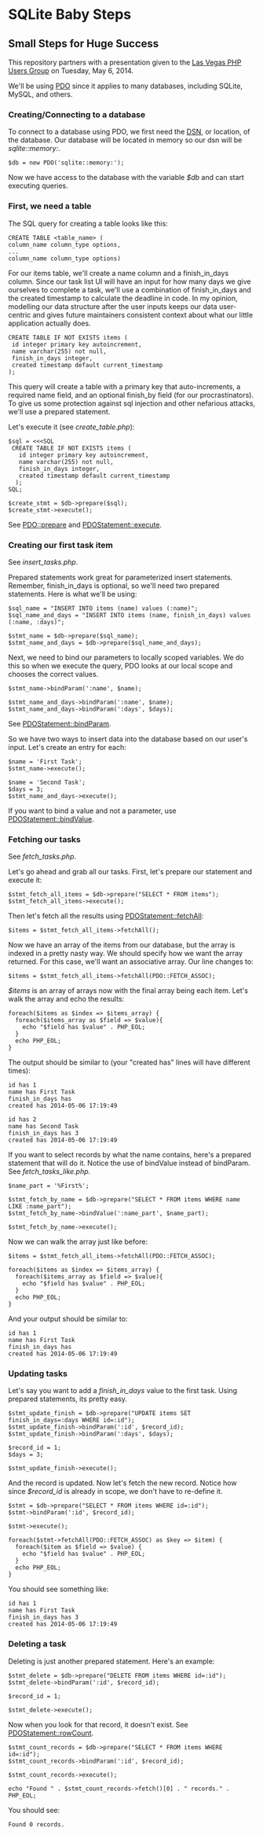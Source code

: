 # SQLite Baby Steps
## Small Steps for Huge Success

This repository partners with a presentation given to the
[Las Vegas PHP Users Group](http://www.meetup.com/Las-Vegas-PHP-Users-Group/) on Tuesday, May 6, 2014.

We'll be using [PDO](http://www.php.net/manual/en/class.pdo.php) since it applies to many databases,
including SQLite, MySQL, and others.

### Creating/Connecting to a database

To connect to a database using PDO, we first need the [DSN](http://www.php.net/manual/en/pdo.construct.php),
or location, of the database. Our database will be located in memory so our dsn will be _sqlite::memory:_.

    $db = new PDO('sqlite::memory:');

Now we have access to the database with the variable _$db_ and can start executing queries.

### First, we need a table

The SQL query for creating a table looks like this:

    CREATE TABLE <table_name> (
    column_name column_type options,
    ...
    column_name column_type options)

For our items table, we'll create a name column and a finish_in_days column. Since our task list UI will have
an input for how many days we give ourselves to complete a task, we'll use a combination of finish_in_days and
the created timestamp to calculate the deadline in code. In my opinion, modelling our data structure after the
user inputs keeps our data user-centric and gives future maintainers consistent context about what our little
application actually does.

    CREATE TABLE IF NOT EXISTS items (
     id integer primary key autoincrement,
     name varchar(255) not null,
     finish_in_days integer,
     created timestamp default current_timestamp
    );

This query will create a table with a primary key that auto-increments, a required name field, and an optional
finish_by field (for our procrastinators). To give us some protection against sql injection and other nefarious
attacks, we'll use a prepared statement.

Let's execute it (see _create_table.php_):

    $sql = <<<SQL
     CREATE TABLE IF NOT EXISTS items (
       id integer primary key autoincrement,
       name varchar(255) not null,
       finish_in_days integer,
       created timestamp default current_timestamp
      );
    SQL;

    $create_stmt = $db->prepare($sql);
    $create_stmt->execute();

See [PDO::prepare](http://www.php.net/manual/en/pdo.prepare.php) and
[PDOStatement::execute](http://www.php.net/manual/en/pdostatement.execute.php).

### Creating our first task item

See _insert_tasks.php_.

Prepared statements work great for parameterized insert statements. Remember, finish_in_days is optional, so we'll
need two prepared statements. Here is what we'll be using:

    $sql_name = "INSERT INTO items (name) values (:name)";
    $sql_name_and_days = "INSERT INTO items (name, finish_in_days) values (:name, :days)";

    $stmt_name = $db->prepare($sql_name);
    $stmt_name_and_days = $db->prepare($sql_name_and_days);

Next, we need to bind our parameters to locally scoped variables. We do this so when we execute the query, PDO
looks at our local scope and chooses the correct values.

    $stmt_name->bindParam(':name', $name);

    $stmt_name_and_days->bindParam(':name', $name);
    $stmt_name_and_days->bindParam(':days', $days);

See [PDOStatement::bindParam](http://www.php.net/manual/en/pdostatement.bindparam.php).

So we have two ways to insert data into the database based on our user's input. Let's create an entry for each:

    $name = 'First Task';
    $stmt_name->execute();

    $name = 'Second Task';
    $days = 3;
    $stmt_name_and_days->execute();

If you want to bind a value and not a parameter, use
[PDOStatement::bindValue](http://www.php.net/manual/en/pdostatement.bindvalue.php).

### Fetching our tasks

See _fetch_tasks.php_.

Let's go ahead and grab all our tasks. First, let's prepare our statement and execute it:

    $stmt_fetch_all_items = $db->prepare("SELECT * FROM items");
    $stmt_fetch_all_items->execute();

Then let's fetch all the results using [PDOStatement::fetchAll](http://www.php.net/manual/en/pdostatement.fetchall.php):

    $items = $stmt_fetch_all_items->fetchAll();

Now we have an array of the items from our database, but the array is indexed in a pretty nasty way. We should
specify how we want the array returned. For this case, we'll want an associative array. Our line changes to:

    $items = $stmt_fetch_all_items->fetchAll(PDO::FETCH_ASSOC);

_$items_ is an array of arrays now with the final array being each item. Let's walk the array and echo the results:

    foreach($items as $index => $items_array) {
      foreach($items_array as $field => $value){
        echo "$field has $value" . PHP_EOL;
      }
      echo PHP_EOL;
    }

The output should be similar to (your "created has" lines will have different times):

    id has 1
    name has First Task
    finish_in_days has
    created has 2014-05-06 17:19:49

    id has 2
    name has Second Task
    finish_in_days has 3
    created has 2014-05-06 17:19:49

If you want to select records by what the name contains, here's a prepared statement that will do it.
Notice the use of bindValue instead of bindParam. See _fetch_tasks_like.php_.

    $name_part = '%First%';

    $stmt_fetch_by_name = $db->prepare("SELECT * FROM items WHERE name LIKE :name_part");
    $stmt_fetch_by_name->bindValue(':name_part', $name_part);

    $stmt_fetch_by_name->execute();

Now we can walk the array just like before:

    $items = $stmt_fetch_all_items->fetchAll(PDO::FETCH_ASSOC);

    foreach($items as $index => $items_array) {
      foreach($items_array as $field => $value){
        echo "$field has $value" . PHP_EOL;
      }
      echo PHP_EOL;
    }

And your output should be similar to:

    id has 1
    name has First Task
    finish_in_days has
    created has 2014-05-06 17:19:49

### Updating tasks

Let's say you want to add a _finish_in_days_ value to the first task. Using prepared statements, its pretty easy.

    $stmt_update_finish = $db->prepare("UPDATE items SET finish_in_days=:days WHERE id=:id");
    $stmt_update_finish->bindParam(':id', $record_id);
    $stmt_update_finish->bindParam(':days', $days);

    $record_id = 1;
    $days = 3;

    $stmt_update_finish->execute();

And the record is updated. Now let's fetch the new record. Notice how since _$record_id_ is already in scope, we don't
have to re-define it.

    $stmt = $db->prepare("SELECT * FROM items WHERE id=:id");
    $stmt->bindParam(':id', $record_id);

    $stmt->execute();

    foreach($stmt->fetchAll(PDO::FETCH_ASSOC) as $key => $item) {
      foreach($item as $field => $value) {
        echo "$field has $value" . PHP_EOL;
      }
      echo PHP_EOL;
    }

You should see something like:

    id has 1
    name has First Task
    finish_in_days has 3
    created has 2014-05-06 17:19:49

### Deleting a task

Deleting is just another prepared statement. Here's an example:

    $stmt_delete = $db->prepare("DELETE FROM items WHERE id=:id");
    $stmt_delete->bindParam(':id', $record_id);

    $record_id = 1;

    $stmt_delete->execute();

Now when you look for that record, it doesn't exist. See
[PDOStatement::rowCount](http://www.php.net/manual/en/pdostatement.rowcount.php).

    $stmt_count_records = $db->prepare("SELECT * FROM items WHERE id=:id");
    $stmt_count_records->bindParam(':id', $record_id);

    $stmt_count_records->execute();

    echo "Found " . $stmt_count_records->fetch()[0] . " records." . PHP_EOL;

You should see:

    Found 0 records.